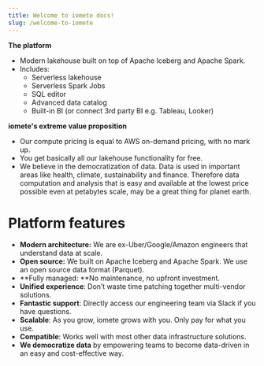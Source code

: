 ```yaml
---
title: Welcome to iomete docs!
slug: /welcome-to-iomete
---
```


<!-- # **The iomete lakehouse platform** -->

**The platform**

- Modern lakehouse built on top of Apache Iceberg and Apache Spark.
- Includes: 
  - Serverless lakehouse
  - Serverless Spark Jobs
  - SQL editor
  - Advanced data catalog 
  - Built-in BI (or connect 3rd party BI e.g. Tableau, Looker)

**iomete's extreme value proposition**

- Our compute pricing is equal to AWS on-demand pricing, with no mark up. 
- You get basically all our lakehouse functionality for free.
- We believe in the democratization of data. Data is used in important areas like health, climate, sustainability and finance. Therefore data computation and analysis that is easy and available at the lowest price possible even at petabytes scale, may be a great thing for planet earth. 

# **Platform features**

- **Modern architecture:** We are ex-Uber/Google/Amazon engineers that understand data at scale.
- **Open source:** We built on Apache Iceberg and Apache Spark. We use an open source data format (Parquet).
- **Fully managed: **No maintenance, no upfront investment.
- **Unified experience**: Don’t waste time patching together multi-vendor solutions.
- **Fantastic support**: Directly access our engineering team via Slack if you have questions. 
- **Scalable**: As you grow, iomete grows with you. Only pay for what you use.
- **Compatible**: Works well with most other data infrastructure solutions.
- **We democratize data** by empowering teams to become data-driven in an easy and cost-effective way.